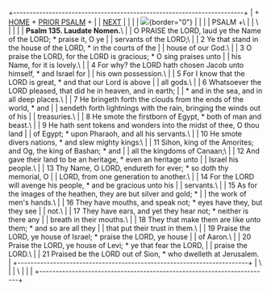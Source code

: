 +-----------------------------------------------------------------------+
| \+ [HOME](../index.html) + [PRIOR PSALM](Ps134.html) +                |
| [NEXT](Ps136.html)                                                    |
|                                                                       |
| ![](http://stats.superstats.com/b/ss/DAVIDMCMANNES/1){border="0"}     |
|                                                                       |
| PSALM +\                                                              |
| \                                                                     |
|                                                                       |
| **Psalm 135. Laudate Nomen.**\                                        |
| O PRAISE the LORD, laud ye the Name of the LORD; \* praise it, O ye   |
| servants of the LORD;\                                                |
| 2 Ye that stand in the house of the LORD, \* in the courts of the     |
| house of our God.\                                                    |
| 3 O praise the LORD, for the LORD is gracious; \* O sing praises unto |
| his Name, for it is lovely.\                                          |
| 4 For why? the LORD hath chosen Jacob unto himself, \* and Israel for |
| his own possession.\                                                  |
| 5 For I know that the LORD is great, \* and that our Lord is above    |
| all gods.\                                                            |
| 6 Whatsoever the LORD pleased, that did he in heaven, and in earth;   |
| \* and in the sea, and in all deep places.\                           |
| 7 He bringeth forth the clouds from the ends of the world, \* and     |
| sendeth forth lightnings with the rain, bringing the winds out of his |
| treasuries.\                                                          |
| 8 He smote the firstborn of Egypt, \* both of man and beast.\         |
| 9 He hath sent tokens and wonders into the midst of thee, O thou land |
| of Egypt; \* upon Pharaoh, and all his servants.\                     |
| 10 He smote divers nations, \* and slew mighty kings:\                |
| 11 Sihon, king of the Amorites; and Og, the king of Bashan; \* and    |
| all the kingdoms of Canaan;\                                          |
| 12 And gave their land to be an heritage, \* even an heritage unto    |
| Israel his people.\                                                   |
| 13 Thy Name, O LORD, endureth for ever; \* so doth thy memorial, O    |
| LORD, from one generation to another.\                                |
| 14 For the LORD will avenge his people, \* and be gracious unto his   |
| servants.\                                                            |
| 15 As for the images of the heathen, they are but silver and gold; \* |
| the work of men\'s hands.\                                            |
| 16 They have mouths, and speak not; \* eyes have they, but they see   |
| not.\                                                                 |
| 17 They have ears, and yet they hear not; \* neither is there any     |
| breath in their mouths.\                                              |
| 18 They that make them are like unto them; \* and so are all they     |
| that put their trust in them.\                                        |
| 19 Praise the LORD, ye house of Israel; \* praise the LORD, ye house  |
| of Aaron.\                                                            |
| 20 Praise the LORD, ye house of Levi; \* ye that fear the LORD,       |
| praise the LORD.\                                                     |
| 21 Praised be the LORD out of Sion, \* who dwelleth at Jerusalem.     |
+-----------------------------------------------------------------------+
| \                                                                     |
| \                                                                     |
| [](http://www.episcopalnet.org/DBS/DOR.html)                          |
+-----------------------------------------------------------------------+
